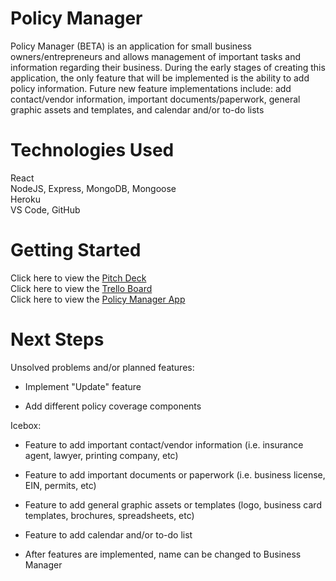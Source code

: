 # **Policy Manager**
Policy Manager (BETA) is an application for small business owners/entrepreneurs and allows management of important tasks and information regarding their business. During the early stages of creating this application, the only feature that will be implemented is the ability to add policy information. Future new feature implementations include: add contact/vendor information, important documents/paperwork, general graphic assets and templates, and calendar and/or to-do lists
<br/>

# **Technologies Used**
React
<br/>
NodeJS, Express, MongoDB, Mongoose
<br/>
Heroku
<br/>
VS Code, GitHub
<br/>

# **Getting Started**
Click here to view the [Pitch Deck](https://docs.google.com/presentation/d/19SyyWBI4RDc9e7lA6yz4_VymbqY50iSbx45CXNXbfvI/edit?usp=sharing)
<br/>
Click here to view the [Trello Board](https://trello.com/b/kcDtswHz/project-4-policy-manager)
<br/>
Click here to view the [Policy Manager App](https://policy-manager.herokuapp.com/)
<br/>

# **Next Steps**
Unsolved problems and/or planned features:

* Implement "Update" feature

* Add different policy coverage components

Icebox:

* Feature to add important contact/vendor information (i.e. insurance agent, lawyer, printing company, etc)

* Feature to add important documents or paperwork (i.e. business license, EIN, permits, etc)

* Feature to add general graphic assets or templates (logo, business card templates, brochures, spreadsheets, etc)

* Feature to add calendar and/or to-do list

* After features are implemented, name can be changed to Business Manager
